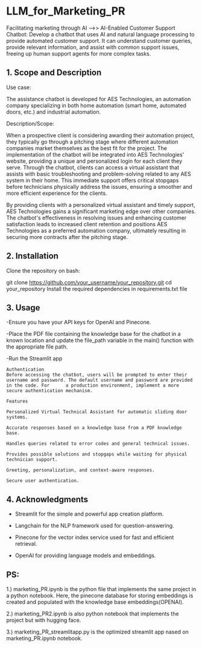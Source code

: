 # LLM_for_Marketing_PR
Facilitating marketing through AI
-->>  AI-Enabled Customer Support Chatbot: Develop a chatbot that uses AI and natural language processing to provide automated customer support. It can understand customer queries, provide relevant information, and assist with common support issues, freeing up human support agents for more complex tasks.

## 1. Scope and Description
Use case:

The assistance chatbot is developed for AES Technologies, an automation company specializing in both home automation (smart home, automated doors, etc.) and industrial automation.

Description/Scope:

When a prospective client is considering awarding their automation project, they typically go through a pitching stage where different automation companies market themselves as the best fit for the project. The implementation of the chatbot will be integrated into AES Technologies' website, providing a unique and personalized login for each client they serve.
Through the chatbot, clients can access a virtual assistant that assists with basic troubleshooting and problem-solving related to any AES system in their home. This immediate support offers critical stopgaps before technicians physically address the issues, ensuring a smoother and more efficient experience for the clients.

By providing clients with a personalized virtual assistant and timely support, AES Technologies gains a significant marketing edge over other companies. The chatbot's effectiveness in resolving issues and enhancing customer satisfaction leads to increased client retention and positions AES Technologies as a preferred automation company, ultimately resulting in securing more contracts after the pitching stage.


## 2. Installation

  Clone the repository on bash:
  
  git clone https://github.com/your_username/your_repository.git
  cd your_repository
  Install the required dependencies in requirements.txt file

## 3. Usage

-Ensure you have your API keys for OpenAI and Pinecone.

-Place the PDF file containing the knowledge base for the chatbot in a known location and update the file_path variable in the main() function with the appropriate file path.

-Run the Streamlit app

    Authentication
    Before accessing the chatbot, users will be prompted to enter their username and password. The default username and password are provided in the code. For      a production environment, implement a more secure authentication mechanism.
    
    Features
    
    Personalized Virtual Technical Assistant for automatic sliding door systems.
    
    Accurate responses based on a knowledge base from a PDF knowledge base.
    
    Handles queries related to error codes and general technical issues.
    
    Provides possible solutions and stopgaps while waiting for physical technician support.
    
    Greeting, personalization, and context-aware responses.
    
    Secure user authentication.
    
## 4. Acknowledgments

- Streamlit for the simple and powerful app creation platform.

- Langchain for the NLP framework used for question-answering.

- Pinecone for the vector index service used for fast and efficient retrieval.

- OpenAI for providing language models and embeddings.

## **PS:**

1.) marketing_PR.ipynb is the python file that implements the same project in a python notebook. Here, the pinecone database for storing embeddings is created and populated with the knowledge base embeddings(OPENAI).

2.) marketing_PR2.ipynb is also python notebook that implements the project but with hugging face.

3.) marketing_PR_streamlitapp.py is the optimized streamlit app nased on marketing_PR.ipynb notebook.

